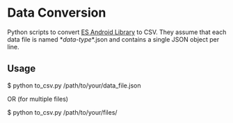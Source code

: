 # Data Conversion

Python scripts to convert [ES Android Library](http://emotionsense.github.io/sensors.html) to CSV. They assume that
each data file is named \*_data-type_\*.json and contains a single JSON object per line.

## Usage

$ python to_csv.py /path/to/your/data_file.json

OR (for multiple files)

$ python to_csv.py /path/to/your/files/




